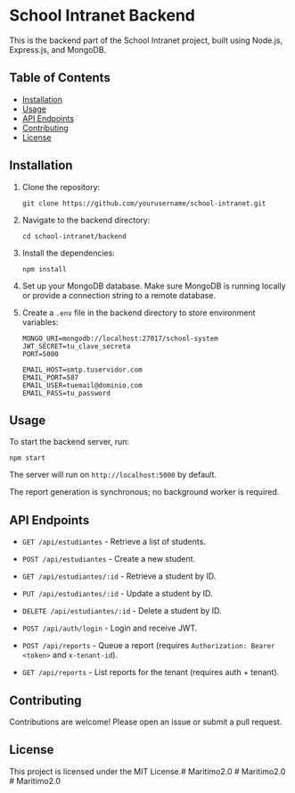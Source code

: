 # School Intranet Backend

This is the backend part of the School Intranet project, built using Node.js, Express.js, and MongoDB.

## Table of Contents

- [Installation](#installation)
- [Usage](#usage)
- [API Endpoints](#api-endpoints)
- [Contributing](#contributing)
- [License](#license)

## Installation

1. Clone the repository:
   ```
   git clone https://github.com/yourusername/school-intranet.git
   ```

2. Navigate to the backend directory:
   ```
   cd school-intranet/backend
   ```

3. Install the dependencies:
   ```
   npm install
   ```

4. Set up your MongoDB database. Make sure MongoDB is running locally or provide a connection string to a remote database.

5. Create a `.env` file in the backend directory to store environment variables:
   ```
   MONGO_URI=mongodb://localhost:27017/school-system
   JWT_SECRET=tu_clave_secreta
   PORT=5000

   EMAIL_HOST=smtp.tuservidor.com
   EMAIL_PORT=587
   EMAIL_USER=tuemail@dominio.com
   EMAIL_PASS=tu_password
   ```

## Usage

To start the backend server, run:
```
npm start
```

The server will run on `http://localhost:5000` by default.

The report generation is synchronous; no background worker is required.

## API Endpoints

- `GET /api/estudiantes` - Retrieve a list of students.
- `POST /api/estudiantes` - Create a new student.
- `GET /api/estudiantes/:id` - Retrieve a student by ID.
- `PUT /api/estudiantes/:id` - Update a student by ID.
- `DELETE /api/estudiantes/:id` - Delete a student by ID.

- `POST /api/auth/login` - Login and receive JWT.
- `POST /api/reports` - Queue a report (requires `Authorization: Bearer <token>` and `x-tenant-id`).
- `GET /api/reports` - List reports for the tenant (requires auth + tenant).

## Contributing

Contributions are welcome! Please open an issue or submit a pull request.

## License

This project is licensed under the MIT License.#   M a r i t i m o 2 . 0  
 #   M a r i t i m o 2 . 0  
 #   M a r i t i m o 2 . 0  
 